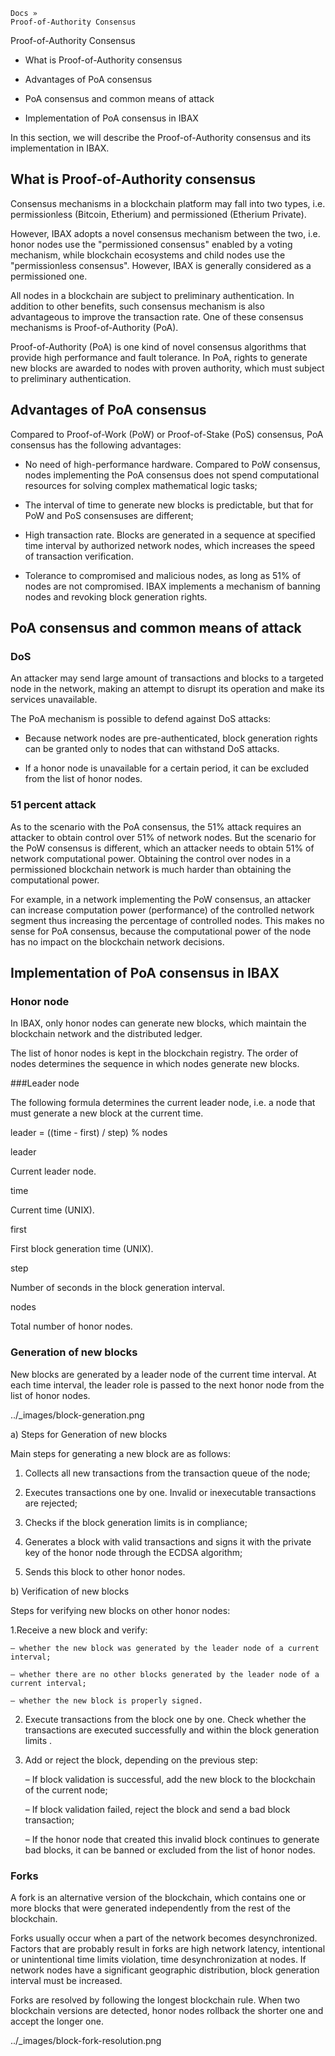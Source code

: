 

    Docs »
    Proof-of-Authority Consensus

Proof-of-Authority Consensus

- What is Proof-of-Authority consensus

- Advantages of PoA consensus

- PoA consensus and common means of attack

- Implementation of PoA consensus in IBAX

In this section, we will describe the Proof-of-Authority consensus and its implementation in IBAX. 

## What is Proof-of-Authority consensus

Consensus mechanisms in a blockchain platform may fall into two types, i.e. permissionless (Bitcoin, Etherium) and permissioned (Etherium Private).

However, IBAX adopts a novel consensus mechanism between the two, i.e. honor nodes use the "permissioned consensus" enabled by a voting mechanism, while blockchain ecosystems and child nodes use the "permissionless consensus". However, IBAX is generally considered as a permissioned one. 

All nodes in a blockchain are subject to preliminary authentication. In addition to other benefits, such consensus mechanism is also advantageous to improve the transaction rate. One of these consensus mechanisms is Proof-of-Authority (PoA).

Proof-of-Authority (PoA) is one kind of novel consensus algorithms that provide high performance and fault tolerance. In PoA, rights to generate new blocks are awarded to nodes with proven authority, which must subject to preliminary authentication.

## Advantages of PoA consensus

Compared to Proof-of-Work (PoW) or Proof-of-Stake (PoS) consensus, PoA consensus has the following advantages:

- No need of high-performance hardware. Compared to PoW consensus, nodes implementing the PoA consensus does not spend computational resources for solving complex mathematical logic tasks;

- The interval of time to generate new blocks is predictable, but that for  PoW and PoS consensuses are different;

- High transaction rate. Blocks are generated in a sequence at specified time interval by authorized network nodes, which increases the speed of transaction verification.

- Tolerance to compromised and malicious nodes, as long as 51% of nodes are not compromised. IBAX implements a mechanism of banning nodes and revoking block generation rights.

## PoA consensus and common means of attack

### DoS

An attacker may send large amount of transactions and blocks to a targeted node in the network, making an attempt to disrupt its operation and make its services unavailable.

The PoA mechanism is possible to defend against DoS attacks:

- Because network nodes are pre-authenticated, block generation rights can be granted only to nodes that can withstand DoS attacks.

- If a honor node is unavailable for a certain period, it can be excluded from the list of honor nodes.

### 51 percent attack

As to the scenario with the PoA consensus, the 51% attack requires an attacker to obtain control over 51% of network nodes. But the scenario for the PoW consensus is different, which an attacker needs to obtain 51% of network computational power. Obtaining the control over nodes in a permissioned blockchain network is much harder than obtaining the computational power.

For example, in a network implementing the PoW consensus, an attacker can increase computation power (performance) of the controlled network segment thus increasing the percentage of controlled nodes. This makes no sense for PoA consensus, because the computational power of the node has no impact on the blockchain network decisions.

## Implementation of PoA consensus in IBAX

### Honor node

In IBAX, only honor nodes can generate new blocks, which maintain the blockchain network and the distributed ledger.

The list of honor nodes is kept in the blockchain registry. The order of nodes determines the sequence in which nodes generate new blocks.

###Leader node

The following formula determines the current leader node, i.e. a node that must generate a new block at the current time.

leader = ((time - first) / step) % nodes

leader

Current leader node.

time

Current time (UNIX).

first

First block generation time (UNIX).

step

Number of seconds in the block generation interval.

nodes

Total number of honor nodes.

### Generation of new blocks

New blocks are generated by a leader node of the current time interval. At each time interval, the leader role is passed to the next honor node from the list of honor nodes.

../_images/block-generation.png

a) Steps for Generation of new blocks

Main steps for generating a new block are as follows:

1. Collects all new transactions from the transaction queue of the node;

2. Executes transactions one by one. Invalid or inexecutable transactions are rejected;

3. Checks if the block generation limits is in compliance; 

4. Generates a block with valid transactions and signs it with the private key of the honor node through the ECDSA algorithm;

5. Sends this block to other honor nodes.

b) Verification of new blocks

Steps for verifying new blocks on other honor nodes:

1.Receive a new block and verify:

    – whether the new block was generated by the leader node of a current interval;

    – whether there are no other blocks generated by the leader node of a current interval;

    – whether the new block is properly signed. 

2. Execute transactions from the block one by one. Check whether the transactions are executed successfully and within the block generation limits .

3. Add or reject the block, depending on the previous step:

    – If block validation is successful, add the new block to the blockchain of the current node;

    – If block validation failed, reject the block and send a bad block transaction;

    – If the honor node that created this invalid block continues to generate bad blocks, it can be banned or excluded from the list of honor nodes.

### Forks

A fork is an alternative version of the blockchain, which contains one or more blocks that were generated independently from the rest of the blockchain.

Forks usually occur when a part of the network becomes desynchronized. Factors that are probably result in forks are high network latency, intentional or unintentional time limits violation, time desynchronization at nodes. If network nodes have a significant geographic distribution, block generation interval must be increased.

Forks are resolved by following the longest blockchain rule. When two blockchain versions are detected, honor nodes rollback the shorter one and accept the longer one. 

../_images/block-fork-resolution.png
